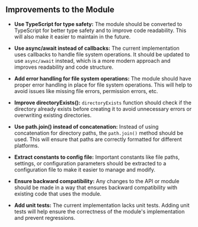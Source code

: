 ## Improvements to the Module

- **Use TypeScript for type safety:** The module should be converted to TypeScript for better type safety and to improve code readability. This will also make it easier to maintain in the future.

- **Use async/await instead of callbacks:** The current implementation uses callbacks to handle file system operations. It should be updated to use `async/await` instead, which is a more modern approach and improves readability and code structure.

- **Add error handling for file system operations:** The module should have proper error handling in place for file system operations. This will help to avoid issues like missing file errors, permission errors, etc.

- **Improve directoryExists():** `directoryExists` function should check if the directory already exists before creating it to avoid unnecessary errors or overwriting existing directories.

- **Use path.join() instead of concatenation:** Instead of using concatenation for directory paths, the `path.join()` method should be used. This will ensure that paths are correctly formatted for different platforms.

- **Extract constants to config file:** Important constants like file paths, settings, or configuration parameters should be extracted to a configuration file to make it easier to manage and modify.

- **Ensure backward compatibility:** Any changes to the API or module should be made in a way that ensures backward compatibility with existing code that uses the module.

- **Add unit tests:** The current implementation lacks unit tests. Adding unit tests will help ensure the correctness of the module's implementation and prevent regressions.